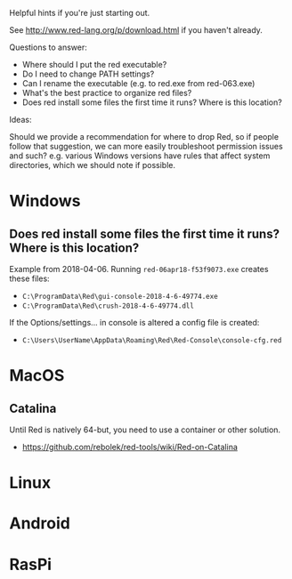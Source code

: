 Helpful hints if you're just starting out.

See http://www.red-lang.org/p/download.html if you haven't already.

Questions to answer:

- Where should I put the red executable?
- Do I need to change PATH settings?
- Can I rename the executable (e.g. to red.exe from red-063.exe)
- What's the best practice to organize red files?
- Does red install some files the first time it runs? Where is this location?

Ideas:

Should we provide a recommendation for where to drop Red, so if people follow that suggestion, we can more easily troubleshoot permission issues and such? e.g. various Windows versions have rules that affect system directories, which we should note if possible.


# Windows

## Does red install some files the first time it runs? Where is this location?

Example from 2018-04-06. Running `red-06apr18-f53f9073.exe` creates these files:
* `C:\ProgramData\Red\gui-console-2018-4-6-49774.exe`
* `C:\ProgramData\Red\crush-2018-4-6-49774.dll`

If the Options/settings... in console is altered a config file is created:
* `C:\Users\UserName\AppData\Roaming\Red\Red-Console\console-cfg.red`

# MacOS

## Catalina

Until Red is natively 64-but, you need to use a container or other solution.

- https://github.com/rebolek/red-tools/wiki/Red-on-Catalina

# Linux

# Android

# RasPi

